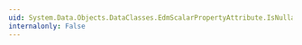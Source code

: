 ```yaml
---
uid: System.Data.Objects.DataClasses.EdmScalarPropertyAttribute.IsNullable
internalonly: False
---
```

